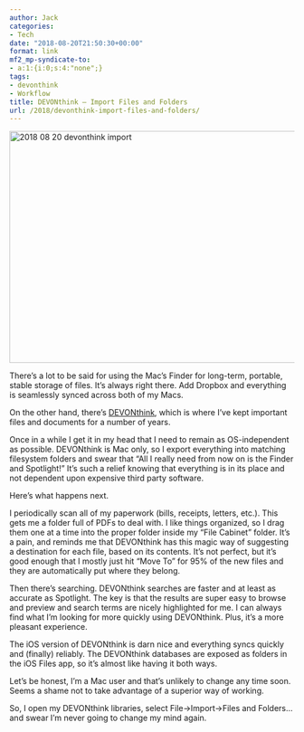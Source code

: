 ```yaml
---
author: Jack
categories:
- Tech
date: "2018-08-20T21:50:30+00:00"
format: link
mf2_mp-syndicate-to:
- a:1:{i:0;s:4:"none";}
tags:
- devonthink
- Workflow
title: DEVONthink – Import Files and Folders
url: /2018/devonthink-import-files-and-folders/
---
```

<img title="2018-08-20-devonthink-import.png" src="/img/2018/08/2018-08-20-devonthink-import.png" alt="2018 08 20 devonthink import" width="564" height="410" border="0" />

There&#8217;s a lot to be said for using the Mac&#8217;s Finder for long-term, portable, stable storage of files. It&#8217;s always right there. Add Dropbox and everything is seamlessly synced across both of my Macs.

On the other hand, there&#8217;s [DEVONthink][1], which is where I&#8217;ve kept important files and documents for a number of years.

Once in a while I get it in my head that I need to remain as OS-independent as possible. DEVONthink is Mac only, so I export everything into matching filesystem folders and swear that &#8220;All I really need from now on is the Finder and Spotlight!&#8221; It&#8217;s such a relief knowing that everything is in its place and not dependent upon expensive third party software.

Here&#8217;s what happens next.

I periodically scan all of my paperwork (bills, receipts, letters, etc.). This gets me a folder full of PDFs to deal with. I like things organized, so I drag them one at a time into the proper folder inside my &#8220;File Cabinet&#8221; folder. It&#8217;s a pain, and reminds me that DEVONthink has this magic way of suggesting a destination for each file, based on its contents. It&#8217;s not perfect, but it&#8217;s good enough that I mostly just hit &#8220;Move To&#8221; for 95% of the new files and they are automatically put where they belong.

Then there&#8217;s searching. DEVONthink searches are faster and at least as accurate as Spotlight. The key is that the results are super easy to browse and preview and search terms are nicely highlighted for me. I can always find what I&#8217;m looking for more quickly using DEVONthink. Plus, it&#8217;s a more pleasant experience.

The iOS version of DEVONthink is darn nice and everything syncs quickly and (finally) reliably. The DEVONthink databases are exposed as folders in the iOS Files app, so it&#8217;s almost like having it both ways.

Let&#8217;s be honest, I&#8217;m a Mac user and that&#8217;s unlikely to change any time soon. Seems a shame not to take advantage of a superior way of working.

So, I open my DEVONthink libraries, select File->Import->Files and Folders&#8230; and swear I&#8217;m never going to change my mind again.

 [1]: https://www.devontechnologies.com/products/devonthink/devonthink-pro-office.html